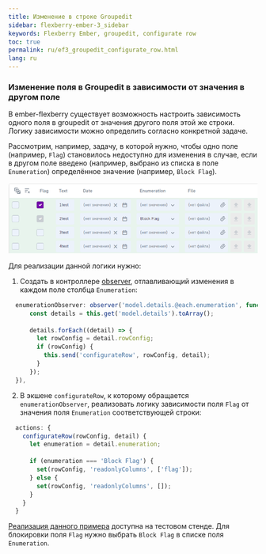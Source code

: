 ```yaml
---
title: Изменение в строке Groupedit
sidebar: flexberry-ember-3_sidebar
keywords: Flexberry Ember, groupedit, configurate row
toc: true
permalink: ru/ef3_groupedit_configurate_row.html
lang: ru
---
```


### Изменение поля в Groupedit в зависимости от значения в другом поле

В ember-flexberry существует возможность настроить зависимость одного поля в groupedit от значения другого поля этой же строки. Логику зависимости можно определить согласно конкретной задаче. 

Рассмотрим, например, задачу, в которой нужно, чтобы одно поле (например, ``Flag``) становилось недоступно для изменения в случае, если в другом поле введено (например, выбрано из списка в поле ``Enumeration``) определённое значение (например, ``Block Flag``).

![](/images/pages/products/flexberry-ember/3.x/components/groupedit-configurate-row-example.png)

Для реализации данной логики нужно: 
1. Создать в контроллере [observer](https://guides.emberjs.com/v3.15.0/object-model/observers/), отлавливающий изменения в каждом поле столбца ``Enumeration``:
```javascript
  enumerationObserver: observer('model.details.@each.enumeration', function () {
      const details = this.get('model.details').toArray();

      details.forEach((detail) => {
        let rowConfig = detail.rowConfig;
        if (rowConfig) {
          this.send('configurateRow', rowConfig, detail);
        }
      });
  }),
```

2. В экшене ``configurateRow``, к которому обращается ``enumerationObserver``, реализовать логику зависимости поля ``Flag`` от значения поля ``Enumeration`` соответствующей строки:
```javascript
  actions: {
    configurateRow(rowConfig, detail) {
      let enumeration = detail.enumeration;

      if (enumeration === 'Block Flag') {
        set(rowConfig, 'readonlyColumns', ['flag']);
      } else {
        set(rowConfig, 'readonlyColumns', []);
      }
    }
  }
```

[Реализация данного примера](http://flexberry.github.io/ember-flexberry/dummy/dummy-test-2/?#/components-examples/flexberry-groupedit/field-readonly-status-depend-on-another-field-value) доступна на тестовом стенде. Для блокировки поля ``Flag`` нужно выбрать ``Block Flag`` в списке поля ``Enumeration``.
